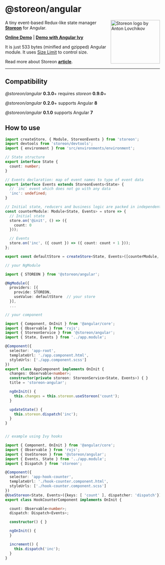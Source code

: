 # @storeon/angular

<img src="https://storeon.github.io/storeon/logo.svg" align="right"
     alt="Storeon logo by Anton Lovchikov" width="160" height="142">

A tiny event-based Redux-like state manager **[Storeon]** for Angular.

**[Online Demo]** | **[Demo with Angular Ivy]**

It is just 533 bytes (minified and gzipped) Angular module. It uses [Size Limit] to control size.

Read more about Storeon **[article]**.

---------------------
[Storeon]: https://github.com/storeon/storeon
[article]: https://evilmartians.com/chronicles/storeon-redux-in-173-bytes
[Online Demo]: https://stackblitz.com/edit/angular-storeon
[Demo with Angular Ivy]:https://github.com/irustm/storeon-angular-ivy
[Size Limit]: https://github.com/ai/size-limit

## Compatibility

*@storeon/angular* **0.3.0**+ requires *storeon* **0.9.0**+

*@storeon/angular* **0.2.0**+ supports Angular **8**

*@storeon/angular* **0.1.0** supports Angular **7**

## How to use

```typescript
import createStore, { Module, StoreonEvents } from 'storeon';
import devtools from 'storeon/devtools';
import { environment } from 'src/environments/environment';

// State structure
export interface State {
  count: number;
}

// Events declaration: map of event names to type of event data
export interface Events extends StoreonEvents<State> {
  // `inc` event which does not go with any data
  'inc': undefined;
}

// Initial state, reducers and business logic are packed in independent modules
const counterModule: Module<State, Events> = store => {
  // Initial state
  store.on('@init', () => ({
    count: 0
  }));

  // Events
  store.on('inc', ({ count }) => ({ count: count + 1 }));
};

export const defaultStore = createStore<State, Events>([counterModule, !environment.production && devtools]);

// your NgModule

import { STOREON } from '@storeon/angular';

@NgModule({
  providers: [{
    provide: STOREON,
    useValue: defaultStore  // your store
  }],
  ...
```


```typescript
// your component

import { Component, OnInit } from '@angular/core';
import { Observable } from 'rxjs';
import { StoreonService } from '@storeon/angular';
import { State, Events } from '../app.module';

@Component({
  selector: 'app-root',
  templateUrl: './app.component.html',
  styleUrls: ['./app.component.scss']
})
export class AppComponent implements OnInit {
  changes: Observable<number>;
  constructor(private storeon: StoreonService<State, Events>) { }
  title = 'storeon-angular';

  ngOnInit() {
    this.changes = this.storeon.useStoreon('count');
  }

  updateState() {
    this.storeon.dispatch('inc');
  }
}

```

```typescript

// example using Ivy hooks

import { Component, OnInit } from '@angular/core';
import { Observable } from 'rxjs';
import { UseStoreon } from '@storeon/angular';
import { Events, State } from '../app.module';
import { Dispatch } from 'storeon';

@Component({
  selector: 'app-hook-counter',
  templateUrl: './hook-counter.component.html',
  styleUrls: ['./hook-counter.component.scss']
})
@UseStoreon<State, Events>({keys: [ 'count' ], dispatcher: 'dispatch'})
export class HookCounterComponent implements OnInit {

  count: Observable<number>;
  dispatch: Dispatch<Events>;

  constructor() { }

  ngOnInit() {
  }

  increment() {
    this.dispatch('inc');
  }
}

```
